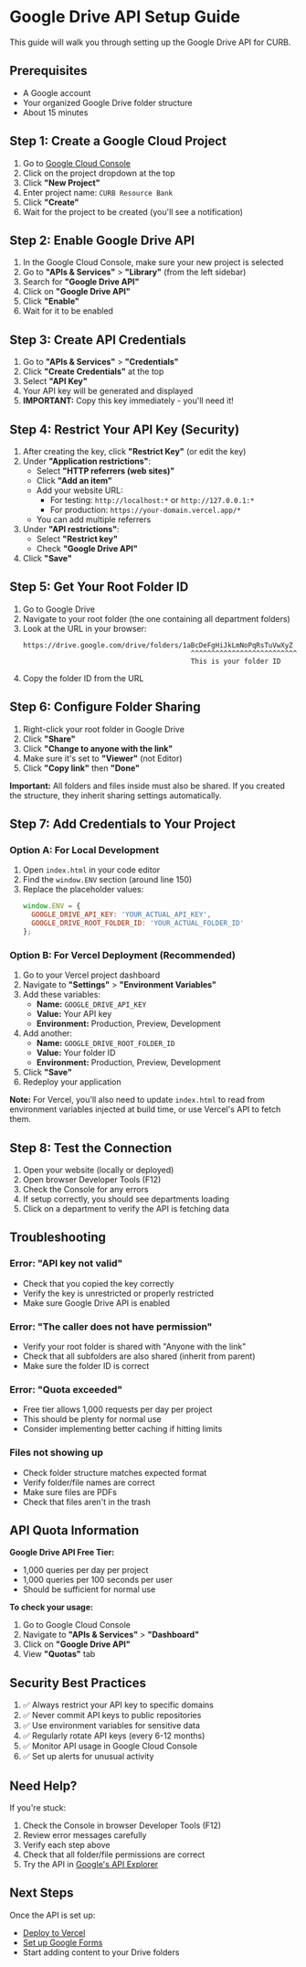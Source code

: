 # Google Drive API Setup Guide

This guide will walk you through setting up the Google Drive API for CURB.

## Prerequisites

- A Google account
- Your organized Google Drive folder structure
- About 15 minutes

## Step 1: Create a Google Cloud Project

1. Go to [Google Cloud Console](https://console.cloud.google.com/)
2. Click on the project dropdown at the top
3. Click **"New Project"**
4. Enter project name: `CURB Resource Bank`
5. Click **"Create"**
6. Wait for the project to be created (you'll see a notification)

## Step 2: Enable Google Drive API

1. In the Google Cloud Console, make sure your new project is selected
2. Go to **"APIs & Services"** > **"Library"** (from the left sidebar)
3. Search for **"Google Drive API"**
4. Click on **"Google Drive API"**
5. Click **"Enable"**
6. Wait for it to be enabled

## Step 3: Create API Credentials

1. Go to **"APIs & Services"** > **"Credentials"**
2. Click **"Create Credentials"** at the top
3. Select **"API Key"**
4. Your API key will be generated and displayed
5. **IMPORTANT:** Copy this key immediately - you'll need it!

## Step 4: Restrict Your API Key (Security)

1. After creating the key, click **"Restrict Key"** (or edit the key)
2. Under **"Application restrictions"**:
   - Select **"HTTP referrers (web sites)"**
   - Click **"Add an item"**
   - Add your website URL:
     - For testing: `http://localhost:*` or `http://127.0.0.1:*`
     - For production: `https://your-domain.vercel.app/*`
   - You can add multiple referrers
3. Under **"API restrictions"**:
   - Select **"Restrict key"**
   - Check **"Google Drive API"**
4. Click **"Save"**

## Step 5: Get Your Root Folder ID

1. Go to Google Drive
2. Navigate to your root folder (the one containing all department folders)
3. Look at the URL in your browser:
   ```
   https://drive.google.com/drive/folders/1aBcDeFgHiJkLmNoPqRsTuVwXyZ
                                            ^^^^^^^^^^^^^^^^^^^^^^^^^^
                                            This is your folder ID
   ```
4. Copy the folder ID from the URL

## Step 6: Configure Folder Sharing

1. Right-click your root folder in Google Drive
2. Click **"Share"**
3. Click **"Change to anyone with the link"**
4. Make sure it's set to **"Viewer"** (not Editor)
5. Click **"Copy link"** then **"Done"**

**Important:** All folders and files inside must also be shared. If you created the structure, they inherit sharing settings automatically.

## Step 7: Add Credentials to Your Project

### Option A: For Local Development

1. Open `index.html` in your code editor
2. Find the `window.ENV` section (around line 150)
3. Replace the placeholder values:
   ```javascript
   window.ENV = {
     GOOGLE_DRIVE_API_KEY: 'YOUR_ACTUAL_API_KEY',
     GOOGLE_DRIVE_ROOT_FOLDER_ID: 'YOUR_ACTUAL_FOLDER_ID'
   };
   ```

### Option B: For Vercel Deployment (Recommended)

1. Go to your Vercel project dashboard
2. Navigate to **"Settings"** > **"Environment Variables"**
3. Add these variables:
   - **Name:** `GOOGLE_DRIVE_API_KEY`
   - **Value:** Your API key
   - **Environment:** Production, Preview, Development
4. Add another:
   - **Name:** `GOOGLE_DRIVE_ROOT_FOLDER_ID`
   - **Value:** Your folder ID
   - **Environment:** Production, Preview, Development
5. Click **"Save"**
6. Redeploy your application

**Note:** For Vercel, you'll also need to update `index.html` to read from environment variables injected at build time, or use Vercel's API to fetch them.

## Step 8: Test the Connection

1. Open your website (locally or deployed)
2. Open browser Developer Tools (F12)
3. Check the Console for any errors
4. If setup correctly, you should see departments loading
5. Click on a department to verify the API is fetching data

## Troubleshooting

### Error: "API key not valid"
- Check that you copied the key correctly
- Verify the key is unrestricted or properly restricted
- Make sure Google Drive API is enabled

### Error: "The caller does not have permission"
- Verify your root folder is shared with "Anyone with the link"
- Check that all subfolders are also shared (inherit from parent)
- Make sure the folder ID is correct

### Error: "Quota exceeded"
- Free tier allows 1,000 requests per day per project
- This should be plenty for normal use
- Consider implementing better caching if hitting limits

### Files not showing up
- Check folder structure matches expected format
- Verify folder/file names are correct
- Make sure files are PDFs
- Check that files aren't in the trash

## API Quota Information

**Google Drive API Free Tier:**
- 1,000 queries per day per project
- 1,000 queries per 100 seconds per user
- Should be sufficient for normal use

**To check your usage:**
1. Go to Google Cloud Console
2. Navigate to **"APIs & Services"** > **"Dashboard"**
3. Click on **"Google Drive API"**
4. View **"Quotas"** tab

## Security Best Practices

1. ✅ Always restrict your API key to specific domains
2. ✅ Never commit API keys to public repositories
3. ✅ Use environment variables for sensitive data
4. ✅ Regularly rotate API keys (every 6-12 months)
5. ✅ Monitor API usage in Google Cloud Console
6. ✅ Set up alerts for unusual activity

## Need Help?

If you're stuck:
1. Check the Console in browser Developer Tools (F12)
2. Review error messages carefully
3. Verify each step above
4. Check that all folder/file permissions are correct
5. Try the API in [Google's API Explorer](https://developers.google.com/drive/api/v3/reference)

## Next Steps

Once the API is set up:
- [Deploy to Vercel](./DEPLOYMENT.md)
- [Set up Google Forms](./GOOGLE_FORM_SETUP.md)
- Start adding content to your Drive folders

